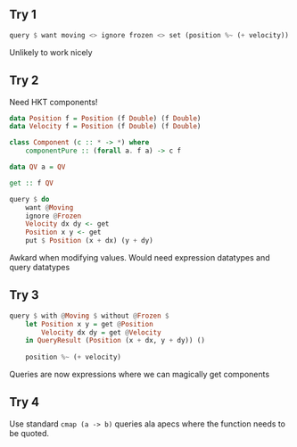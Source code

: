 ## Try 1

```haskell
query $ want moving <> ignore frozen <> set (position %~ (+ velocity))
```

Unlikely to work nicely

## Try 2

Need HKT components!


```haskell
data Position f = Position (f Double) (f Double)
data Velocity f = Position (f Double) (f Double)

class Component (c :: * -> *) where
    componentPure :: (forall a. f a) -> c f

data QV a = QV

get :: f QV

query $ do
    want @Moving
    ignore @Frozen
    Velocity dx dy <- get
    Position x y <- get
    put $ Position (x + dx) (y + dy)
```

Awkard when modifying values. Would need expression datatypes and query datatypes

## Try 3

```haskell
query $ with @Moving $ without @Frozen $ 
    let Position x y = get @Position
        Velocity dx dy = get @Velocity
    in QueryResult (Position (x + dx, y + dy)) ()
    
    position %~ (+ velocity)
```

Queries are now expressions where we can magically get components

## Try 4

Use standard `cmap (a -> b)` queries ala apecs where the function needs to be quoted.
